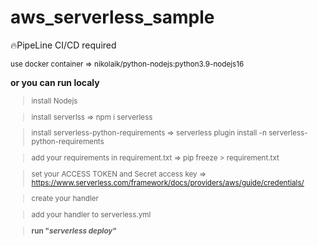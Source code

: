 # aws_serverless_sample
:fire:PipeLine CI/CD required

<sup>
use docker container => nikolaik/python-nodejs:python3.9-nodejs16
</sup>

**or you can run localy**

<sup>
  
  
> install Nodejs
  
  
> install serverlss => npm i serverless
  
  
> install serverless-python-requirements => serverless plugin install -n serverless-python-requirements
  
  
> add your requirements in requirement.txt => pip freeze > requirement.txt
  
  
> set your ACCESS TOKEN and Secret access key => https://www.serverless.com/framework/docs/providers/aws/guide/credentials/
  
  
> create your handler
  
  
> add your handler to serverless.yml
  
  
> **run "*serverless deploy*"**
  
  
</sup>
